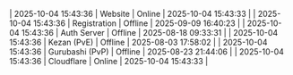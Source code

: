 | 2025-10-04 15:43:36 | Website | Online | 2025-10-04 15:43:33 |
| 2025-10-04 15:43:36 | Registration | Offline | 2025-09-09 16:40:23 |
| 2025-10-04 15:43:36 | Auth Server | Offline | 2025-08-18 09:33:31 |
| 2025-10-04 15:43:36 | Kezan (PvE) | Offline | 2025-08-03 17:58:02 |
| 2025-10-04 15:43:36 | Gurubashi (PvP) | Offline | 2025-08-23 21:44:06 |
| 2025-10-04 15:43:36 | Cloudflare | Online | 2025-10-04 15:43:33 |
